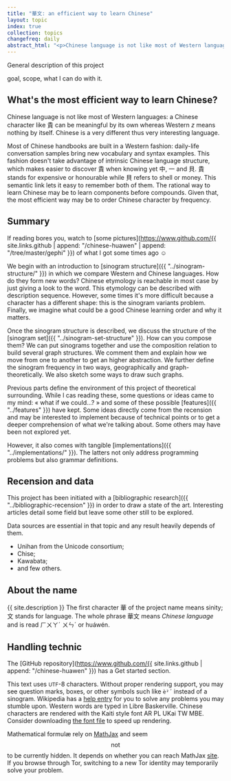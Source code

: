 ```yaml
---
title: "華文: an efficient way to learn Chinese"
layout: topic
index: true
collection: topics
changefreq: daily
abstract_html: "<p>Chinese language is not like most of Western languages: a sinogram like 貴 can be meaningful by its own whereas Western <i>z</i> means nothing by itself. Chinese is a very different thus very interesting language. What's the most efficient way to learn characters?</p><p>The rational way may be to learn components before compounds. Given that, the most efficient way may be to order Chinese character by frequency. We initially focus on a single sinogram sructure and then broaden the scope to sinogram composition directed network. We further foresee how to crawl it and retrieve data from it.</p>"
---
```


General description of this project

goal, scope, what I can do with it.

## What's the most efficient way to learn Chinese?

Chinese language is not like most of Western languages: a Chinese character like 貴 can be meaningful by its own whereas Western _z_ means nothing by itself. Chinese is a very different thus very interesting language.

Most of Chinese handbooks are built in a Western fashion: daily-life conversation samples bring new vocabulary and syntax examples. This fashion doesn't take advantage of intrinsic Chinese language structure, which makes easier to discover 貴 when knowing yet 中, 一 and 貝. 貴 stands for expensive or honourable while 貝 refers to shell or money. This semantic link lets it easy to remember both of them. The rational way to learn Chinese may be to learn components before compounds. Given that, the most efficient way may be to order Chinese character by frequency.

## Summary

If reading bores you, watch to [some pictures](https://www.github.com/{{ site.links.github | append: "/chinese-huawen" | append: "/tree/master/gephi" }}) of what I got some times ago ☺

We begin with an introduction to [sinogram structure]({{ "../sinogram-structure/" }}) in which we compare Western and Chinese languages. How do they form new words? Chinese etymology is reachable in most case by just giving a look to the word. This etymology can be described with description sequence. However, some times it's more difficult because a character has a different shape: this is the sinogram variants problem. Finally, we imagine what could be a good Chinese learning order and why it matters.

Once the sinogram structure is described, we discuss the structure of the [sinogram set]({{ "../sinogram-set-structure" }}). How can you compose them? We can put sinograms together and use the composition relation to build several graph structures. We comment them and explain how we move from one to another to get an higher abstraction. We further define the sinogram frequency in two ways, geographically and graph-theoretically. We also sketch some ways to draw such graphs.

Previous parts define the environment of this project of theoretical surrounding. While I cas reading these, some questions or ideas came to my mind: « what if we could…? » and some of these possible [features]({{ "../features" }}) have kept. Some ideas directly come from the recension and may be interested to implement because of technical points or to get a deeper comprehension of what we're talking about. Some others may have been not explored yet.

However, it also comes with tangible [implementations]({{ "../implementations/" }}). The latters not only address programming problems but also grammar definitions.

## Recension and data

This project has been initiated with a [bibliographic research]({{ "../bibliographic-recension" }}) in order to draw a state of the art. Interesting articles detail some field but leave some other still to be explored.

Data sources are essential in that topic and any result heavily depends of them.

 * Unihan from the Unicode consortium;
 * Chise;
 * Kawabata;
 * and few others.

## About the name

{{ site.description }} The first character 華 of the project name means sinity; 文 stands for language. The whole phrase 華文 means _Chinese language_ and is read ㄏㄨㄚˊ ㄨㄣˊ or huáwén.

## Handling technic

The [GitHub repository](https://www.github.com/{{ site.links.github | append: "/chinese-huawen" }}) has a Get started section.

This text uses <small>UTF</small>-8 characters. Without proper rendering support, you may see question marks, boxes, or other symbols such like `è²´` instead of a sinogram. Wikipedia has a [help entry](https://en.wikipedia.org/wiki/Help:Special_characters) for you to solve any problems you may stumble upon. Western words are typed in Libre Baskerville. Chinese characters are rendered with the Kaiti style font AR PL UKai TW MBE. Consider downloading [the font file](/fonts/AR-PL-UKai-TW-MBE.ttf) to speed up rendering.

Mathematical formulæ rely on [MathJax](http://www.mathjax.org/) and seem $$\mathrm{not}$$ to be currently hidden. It depends on whether you can reach MathJax [site](http://www.mathjax.org/). If you browse through Tor, switching to a new Tor identity may temporarily solve your problem.

